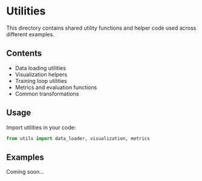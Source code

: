 # Utilities

This directory contains shared utility functions and helper code used across different examples.

## Contents

- Data loading utilities
- Visualization helpers
- Training loop utilities
- Metrics and evaluation functions
- Common transformations

## Usage

Import utilities in your code:
```python
from utils import data_loader, visualization, metrics
```

## Examples

Coming soon...
